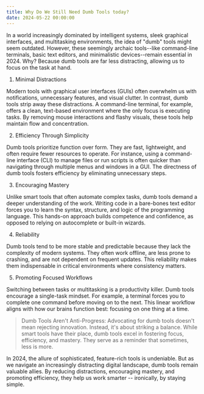 ```yaml
---
title: Why Do We Still Need Dumb Tools today?
date: 2024-05-22 00:00:00
---
```


In a world increasingly dominated by intelligent systems, sleek graphical interfaces, and multitasking environments, the idea of "dumb" tools might seem outdated. However, these seemingly archaic tools--like command-line terminals, basic text editors, and minimalistic devices--remain essential in 2024. Why? Because dumb tools are far less distracting, allowing us to focus on the task at hand.

1. Minimal Distractions

Modern tools with graphical user interfaces (GUIs) often overwhelm us with notifications, unnecessary features, and visual clutter. In contrast, dumb tools strip away these distractions. A command-line terminal, for example, offers a clean, text-based environment where the only focus is executing tasks. By removing mouse interactions and flashy visuals, these tools help maintain flow and concentration.

2. Efficiency Through Simplicity

Dumb tools prioritize function over form. They are fast, lightweight, and often require fewer resources to operate. For instance, using a command-line interface (CLI) to manage files or run scripts is often quicker than navigating through multiple menus and windows in a GUI. The directness of dumb tools fosters efficiency by eliminating unnecessary steps.

3. Encouraging Mastery

Unlike smart tools that often automate complex tasks, dumb tools demand a deeper understanding of the work. Writing code in a bare-bones text editor forces you to learn the syntax, structure, and logic of the programming language. This hands-on approach builds competence and confidence, as opposed to relying on autocomplete or built-in wizards.

4. Reliability

Dumb tools tend to be more stable and predictable because they lack the complexity of modern systems. They often work offline, are less prone to crashing, and are not dependent on frequent updates. This reliability makes them indispensable in critical environments where consistency matters.

5. Promoting Focused Workflows

Switching between tasks or multitasking is a productivity killer. Dumb tools encourage a single-task mindset. For example, a terminal forces you to complete one command before moving on to the next. This linear workflow aligns with how our brains function best: focusing on one thing at a time.

> Dumb Tools Aren't Anti-Progress: Advocating for dumb tools doesn't mean rejecting innovation. Instead, it's about striking a balance. While smart tools have their place, dumb tools excel in fostering focus, efficiency, and mastery. They serve as a reminder that sometimes, less is more.

In 2024, the allure of sophisticated, feature-rich tools is undeniable. But as we navigate an increasingly distracting digital landscape, dumb tools remain valuable allies. By reducing distractions, encouraging mastery, and promoting efficiency, they help us work smarter -- ironically, by staying simple.
